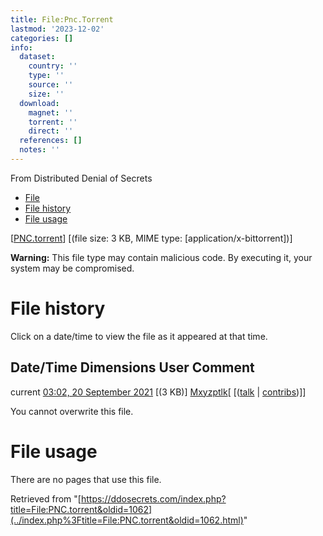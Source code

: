 ```yaml
---
title: File:Pnc.Torrent
lastmod: '2023-12-02'
categories: []
info:
  dataset:
    country: ''
    type: ''
    source: ''
    size: ''
  download:
    magnet: ''
    torrent: ''
    direct: ''
  references: []
  notes: ''
---
```




From Distributed Denial of Secrets

- [File](./File:PNC.torrent.html#file)
- [File history](./File:PNC.torrent.html#filehistory)
- [File usage](./File:PNC.torrent.html#filelinks)

[[PNC.torrent](../images/3/35/PNC.torrent "PNC.torrent")]
‎[(file size: 3 KB, MIME type:
[application/x-bittorrent])]

**Warning:** This file type may contain malicious code. By executing it,
your system may be compromised.

# File history

Click on a date/time to view the file as it appeared at that time.

Date/Time Dimensions User Comment
---
current [03:02, 20 September 2021](../images/3/35/PNC.torrent) [(3 KB)] [Mxyzptlk](../index.php%3Ftitle=User:Mxyzptlk&action=edit&redlink=1.html "User:Mxyzptlk (page does not exist)")[ [([talk](../index.php%3Ftitle=User_talk:Mxyzptlk&action=edit&redlink=1.html "User talk:Mxyzptlk (page does not exist)") | [contribs](./Special:Contributions/Mxyzptlk.html "Special:Contributions/Mxyzptlk"))]]

You cannot overwrite this file.

# File usage

There are no pages that use this file.

Retrieved from
"[https://ddosecrets.com/index.php?title=File:PNC.torrent&oldid=1062](../index.php%3Ftitle=File:PNC.torrent&oldid=1062.html)"

